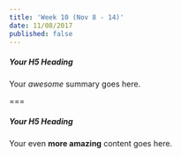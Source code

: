 ```yaml
---
title: 'Week 10 (Nov 8 - 14)'
date: 11/08/2017
published: false
---
```


##### Your H5 Heading
Your _awesome_ summary goes here.

===

##### Your H5 Heading
Your even **more amazing** content goes here.
